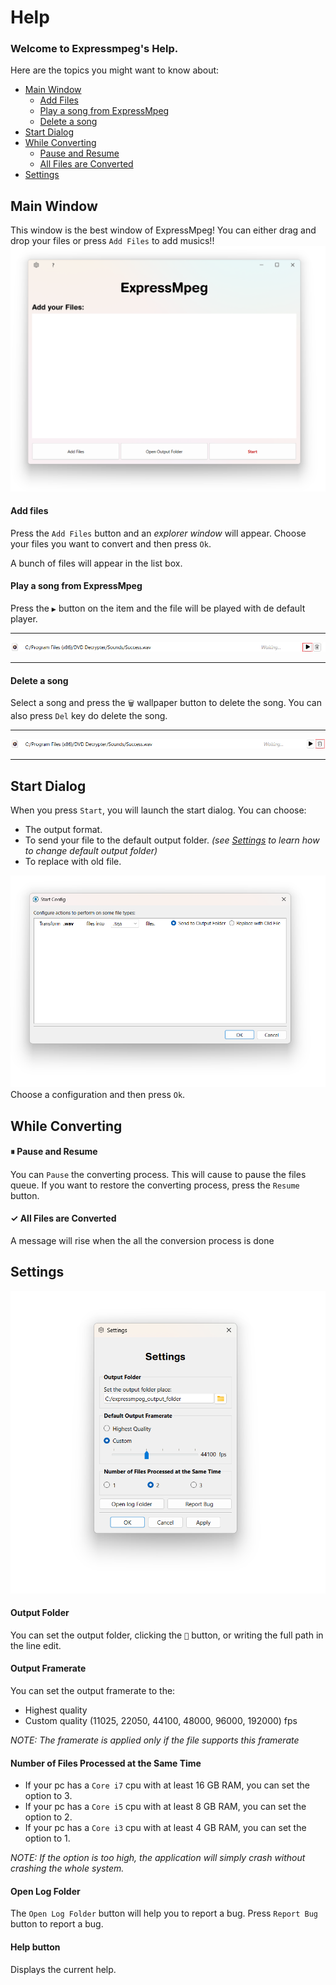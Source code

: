 # Help

### Welcome to Expressmpeg's Help.

Here are the topics you might want to know about:

- [Main Window](#main-window)
    - [Add Files](#add-files)
    - [Play a song from ExpressMpeg](play-a-song-from-expressmpeg)
    - [Delete a song](delete-a-song)
- [Start Dialog](#start-dialog)
- [While Converting](#while-converting)
  - [Pause and Resume](#pause-and-resume)
  - [All Files are Converted](#all-files-are-converted)
- [Settings](#Settings)


## Main Window
This window is the best window of ExpressMpeg! You can either drag and drop your files or press `Add Files` to add musics!!
![MainWindw](./main-window.png)

#### Add files
Press the `Add Files` button and an *explorer window* will appear. Choose your files you want to convert and then press `Ok`.

A bunch of files will appear in the list box.

#### Play a song from ExpressMpeg
Press the `▶` button on the item and the file will be played with de default player.
_______________________________
![play item](./play-item.png)
________________________________

#### Delete a song
Select a song and press the `🗑` wallpaper button to delete the song.
You can also press `Del` key do delete the song.
_________________________________
![delete item](./delete-item.png)
_________________________________

## Start Dialog
When you press `Start`, you will launch the start dialog.
You can choose:
- The output format.
- To send your file to the default output folder. *(see [Settings](#settings-dialog) to learn how to change default output folder)*
- To replace with old file.

![Start Dialog](./start-dialog.png)
Choose a configuration and then press `Ok`.

## While Converting

#### ⏸ Pause and Resume
You can `Pause` the converting process. This will cause to pause the files queue.
If you want to restore the converting process, press the `Resume` button.

#### ✓ All Files are Converted

A message will rise when the all the conversion process is done

## Settings

![Settings](./settings.png)

#### Output Folder

You can set the output folder, clicking the `📂` button, or writing the full path in the line edit.

#### Output Framerate

You can set the output framerate to the:

- Highest quality
- Custom quality (11025, 22050, 44100, 48000, 96000, 192000) fps

*NOTE: The framerate is applied only if the file supports this framerate*

#### Number of Files Processed at the Same Time

- If your pc has a `Core i7` cpu with at least 16 GB RAM, you can set the option to 3.
- If your pc has a `Core i5` cpu with at least 8 GB RAM, you can set the option to 2.
- If your pc has a `Core i3` cpu with at least 4 GB RAM, you can set the option to 1.

*NOTE: If the option is too high, the application will simply crash without crashing the whole system.*

#### Open Log Folder

The `Open Log Folder` button will help you to report a bug. Press `Report Bug` button to report a bug.

#### Help button

Displays the current help.
